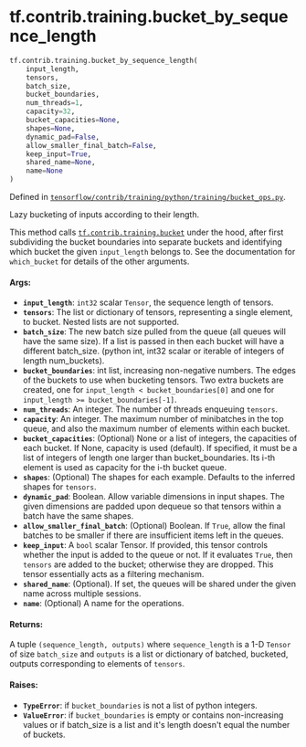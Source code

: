 <div itemscope itemtype="http://developers.google.com/ReferenceObject">
<meta itemprop="name" content="tf.contrib.training.bucket_by_sequence_length" />
<meta itemprop="path" content="Stable" />
</div>

# tf.contrib.training.bucket_by_sequence_length

``` python
tf.contrib.training.bucket_by_sequence_length(
    input_length,
    tensors,
    batch_size,
    bucket_boundaries,
    num_threads=1,
    capacity=32,
    bucket_capacities=None,
    shapes=None,
    dynamic_pad=False,
    allow_smaller_final_batch=False,
    keep_input=True,
    shared_name=None,
    name=None
)
```



Defined in [`tensorflow/contrib/training/python/training/bucket_ops.py`](/code/stable/tensorflow/contrib/training/python/training/bucket_ops.py).

Lazy bucketing of inputs according to their length.

This method calls <a href="../../../tf/contrib/training/bucket.md"><code>tf.contrib.training.bucket</code></a> under the hood, after first
subdividing the bucket boundaries into separate buckets and identifying which
bucket the given `input_length` belongs to.  See the documentation for
`which_bucket` for details of the other arguments.

#### Args:

* <b>`input_length`</b>: `int32` scalar `Tensor`, the sequence length of tensors.
* <b>`tensors`</b>: The list or dictionary of tensors, representing a single element,
    to bucket.  Nested lists are not supported.
* <b>`batch_size`</b>: The new batch size pulled from the queue (all queues will have
    the same size).  If a list is passed in then each bucket will have a
    different batch_size.
    (python int, int32 scalar or iterable of integers of length num_buckets).
* <b>`bucket_boundaries`</b>: int list, increasing non-negative numbers.
    The edges of the buckets to use when bucketing tensors.  Two extra buckets
    are created, one for `input_length < bucket_boundaries[0]` and
    one for `input_length >= bucket_boundaries[-1]`.
* <b>`num_threads`</b>: An integer.  The number of threads enqueuing `tensors`.
* <b>`capacity`</b>: An integer. The maximum number of minibatches in the top queue,
    and also the maximum number of elements within each bucket.
* <b>`bucket_capacities`</b>: (Optional) None or a list of integers, the capacities of
    each bucket. If None, capacity is used (default). If specified, it must
    be a list of integers of length one larger than bucket_boundaries.
    Its i-th element is used as capacity for the i-th bucket queue.
* <b>`shapes`</b>: (Optional) The shapes for each example.  Defaults to the
    inferred shapes for `tensors`.
* <b>`dynamic_pad`</b>: Boolean.  Allow variable dimensions in input shapes.
    The given dimensions are padded upon dequeue so that tensors within a
    batch have the same shapes.
* <b>`allow_smaller_final_batch`</b>: (Optional) Boolean. If `True`, allow the final
    batches to be smaller if there are insufficient items left in the queues.
* <b>`keep_input`</b>: A `bool` scalar Tensor.  If provided, this tensor controls
    whether the input is added to the queue or not.  If it evaluates `True`,
    then `tensors` are added to the bucket; otherwise they are dropped.  This
    tensor essentially acts as a filtering mechanism.
* <b>`shared_name`</b>: (Optional). If set, the queues will be shared under the given
    name across multiple sessions.
* <b>`name`</b>: (Optional) A name for the operations.


#### Returns:

A tuple `(sequence_length, outputs)` where `sequence_length` is
a 1-D `Tensor` of size `batch_size` and `outputs` is a list or dictionary
of batched, bucketed, outputs corresponding to elements of `tensors`.


#### Raises:

* <b>`TypeError`</b>: if `bucket_boundaries` is not a list of python integers.
* <b>`ValueError`</b>: if `bucket_boundaries` is empty or contains non-increasing
    values or if batch_size is a list and it's length doesn't equal the number
    of buckets.